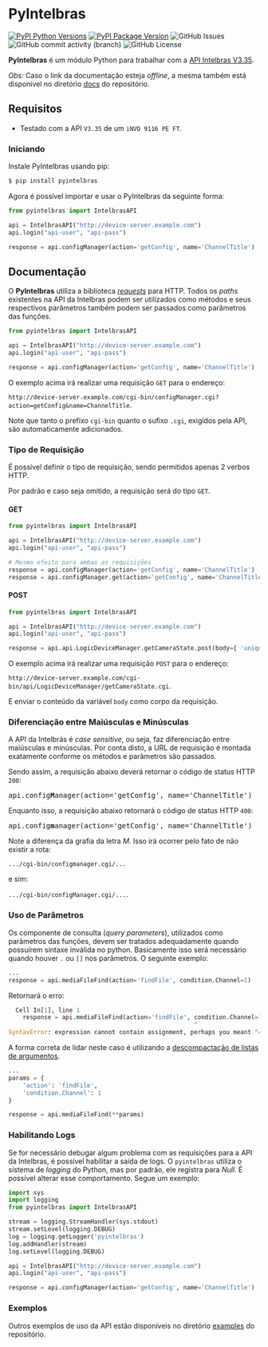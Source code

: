 # PyIntelbras

[![PyPI Python Versions](https://img.shields.io/pypi/pyversions/pyintelbras.svg)](https://pypi.org/project/pyintelbras/)
[![PyPI Package Version](https://img.shields.io/pypi/v/pyintelbras.svg)](https://pypi.org/project/pyintelbras/)
![GitHub Issues](https://img.shields.io/github/issues/wiltonsr/pyintelbras)
![GitHub commit activity (branch)](https://img.shields.io/github/last-commit/wiltonsr/pyintelbras/main)
![GitHub License](https://img.shields.io/github/license/wiltonsr/pyintelbras?link=https%3A%2F%2Fgithub.com%2Fwiltonsr%2FPyIntelbras%2Fblob%2Fmain%2FLICENSE)

**PyIntelbras** é um módulo Python para trabalhar com a [API Intelbras V3.35](https://botminio.apps.intelbras.com.br/sdk-api/HTTP%20API%20V3.35_Intelbras.pdf).

_Obs:_ Caso o link da documentação esteja _offline_, a mesma também está disponível no diretório [docs](docs) do repositório.

## Requisitos

- Testado com a API `V3.35` de um `iNVD 9116 PE FT`.

### Iniciando

Instale PyIntelbras usando pip:

```bash
$ pip install pyintelbras
```

Agora é possível importar e usar o PyIntelbras da seguinte forma:

```python
from pyintelbras import IntelbrasAPI

api = IntelbrasAPI("http://device-server.example.com")
api.login("api-user", "api-pass")

response = api.configManager(action='getConfig', name='ChannelTitle')
```

## Documentação

O **PyIntelbras** utiliza a biblioteca [_requests_](https://requests.readthedocs.io/en/master/) para HTTP. Todos os _paths_ existentes na API da Intelbras podem ser utilizados como métodos e seus respectivos parâmetros também podem ser passados como parâmetros das funções.

```python
from pyintelbras import IntelbrasAPI

api = IntelbrasAPI("http://device-server.example.com")
api.login("api-user", "api-pass")

response = api.configManager(action='getConfig', name='ChannelTitle')
```

O exemplo acima irá realizar uma requisição `GET` para o endereço:

`http://device-server.example.com/cgi-bin/configManager.cgi?action=getConfig&name=ChannelTitle`.

Note que tanto o prefixo `cgi-bin` quanto o sufixo `.cgi`, exigidos pela API, são automaticamente adicionados.

### Tipo de Requisição

É possível definir o tipo de requisição, sendo permitidos apenas 2 verbos HTTP.

Por padrão e caso seja omitido, a requisição será do tipo `GET`.

#### GET

```python
from pyintelbras import IntelbrasAPI

api = IntelbrasAPI("http://device-server.example.com")
api.login("api-user", "api-pass")

# Mesmo efeito para ambas as requisições
response = api.configManager(action='getConfig', name='ChannelTitle')
response = api.configManager.get(action='getConfig', name='ChannelTitle')
```

#### POST

```python
from pyintelbras import IntelbrasAPI

api = IntelbrasAPI("http://device-server.example.com")
api.login("api-user", "api-pass")

response = api.api.LogicDeviceManager.getCameraState.post(body={ 'uniqueChannels': [-1] })
```

O exemplo acima irá realizar uma requisição `POST` para o endereço:

`http://device-server.example.com/cgi-bin/api/LogicDeviceManager/getCameraState.cgi`.

E enviar o conteúdo da variável `body` como corpo da requisição.

### Diferenciação entre Maiúsculas e Minúsculas

A API da Intelbrás é _case sensitive_, ou seja, faz diferenciação entre maiúsculas e minúsculas. Por conta disto, a URL de requisição é montada exatamente conforme os métodos e parâmetros são passados.

Sendo assim, a requisição abaixo deverá retornar o código de status HTTP `200`:

<pre>
api.config<b>M</b>anager(action='getConfig', name='ChannelTitle')
</pre>

Enquanto isso, a requisição abaixo retornará o código de status HTTP `400`:

<pre>
api.config<b>m</b>anager(action='getConfig', name='ChannelTitle')
</pre>

Note a diferença da grafia da letra _M_. Isso irá ocorrer pelo fato de não existir a rota:

`.../cgi-bin/configmanager.cgi/...`

e sim:

`.../cgi-bin/configManager.cgi/...`.

### Uso de Parâmetros

Os componente de consulta (_query parameters_), utilizados como parâmetros das funções, devem ser tratados adequadamente quando possuírem sintaxe inválida no python. Basicamente isso será necessário quando houver
`.` ou `[]` nos parâmetros. O seguinte exemplo:

```python
...
response = api.mediaFileFind(action='findFile', condition.Channel=1)
```

Retornará o erro:

```python
  Cell In[1], line 1
    response = api.mediaFileFind(action='findFile', condition.Channel=1)
                                                    ^
SyntaxError: expression cannot contain assignment, perhaps you meant "=="?
```

A forma correta de lidar neste caso é utilizando a [descompactação de listas de argumentos](https://docs.python.org/3/tutorial/controlflow.html#unpacking-argument-lists).

```python
...
params = {
    'action': 'findFile',
    'condition.Channel': 1
}

response = api.mediaFileFind(**params)
```

### Habilitando Logs

Se for necessário debugar algum problema com as requisições para a API da Intelbras, é possível habilitar a saída de logs. O `pyintelbras` utiliza o sistema de _logging_ do Python, mas por padrão, ele registra para _Null_. É possível alterar esse comportamento. Segue um exemplo:

```python
import sys
import logging
from pyintelbras import IntelbrasAPI

stream = logging.StreamHandler(sys.stdout)
stream.setLevel(logging.DEBUG)
log = logging.getLogger('pyintelbras')
log.addHandler(stream)
log.setLevel(logging.DEBUG)

api = IntelbrasAPI("http://device-server.example.com")
api.login("api-user", "api-pass")

response = api.configManager(action='getConfig', name='ChannelTitle')
```

### Exemplos

Outros exemplos de uso da API estão disponíveis no diretório [examples](examples) do repositório.
